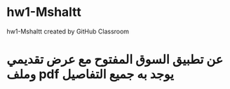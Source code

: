 # hw1-Mshaltt
hw1-Mshaltt created by GitHub Classroom
<h1> عن تطبيق السوق المفتوح مع عرض تقديمي  وملف pdf يوجد به جميع التفاصيل
